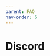 ```yaml
---
parent: FAQ
nav-order: 6
---
```

# Discord
<script src="https://terraria-servers.com/embed.js?id=90&type=votes"></script>